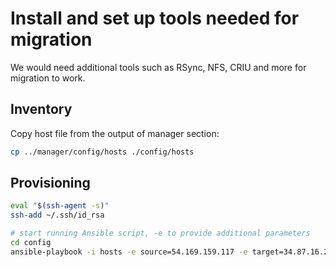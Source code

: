 # Install and set up tools needed for migration

We would need additional tools such as RSync, NFS, CRIU and more for migration to work.

## Inventory

Copy host file from the output of manager section:

```sh
cp ../manager/config/hosts ./config/hosts
```

## Provisioning

```sh
eval "$(ssh-agent -s)"
ssh-add ~/.ssh/id_rsa

# start running Ansible script, -e to provide additional parameters
cd config
ansible-playbook -i hosts -e source=54.169.159.117 -e target=34.87.16.235 playbook.yaml
```
